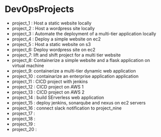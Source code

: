 # DevOpsProjects

- project_1 : Host a static website locally
- project_2 : Host a wordpress site locally
- project_3 : Automate the deployment of a multi-tier application locally
- project_4 : Deploy a simple website on ec2 
- project_5 : Host a static website on s3
- project_6: Deploy wordpress site on ec2 
- project_7: lift and shift project for a multi tier website
- project_8: Containerize a simple website and a flask application on virtual machine
- project_9: containerize a multi-tier dynamic web application
- project_10 : containarize an enterprise application application
- project_11 : CICD project with jenkins
- project_12 : CICD project on AWS 1
- project_13 : CICD project on AWS 2 
- project_14 : build SErverless web application
- project_15 : deploy jenkins, sonarqube and nexus on ec2 servers
- project_16 : connect slack notification to project_nine
- project_17 :
- project_18 :
- project_19 :
- project_20 :

